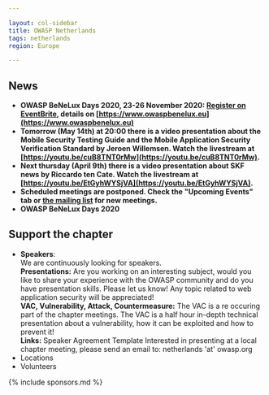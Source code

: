 ```yaml
---

layout: col-sidebar
title: OWASP Netherlands
tags: netherlands
region: Europe

---
```



## News
* **OWASP BeNeLux Days 2020, 23-26 November 2020: [Register on EventBrite](https://owasp-appsec-benelux-days-2020.eventbrite.com/), details on [https://www.owaspbenelux.eu](https://www.owaspbenelux.eu)**
* **Tomorrow (May 14th) at 20:00 there is a video presentation about the Mobile Security Testing Guide and the Mobile Application Security Verification Standard by Jeroen Willemsen. Watch the livestream at [https://youtu.be/cuB8TNT0rMw](https://youtu.be/cuB8TNT0rMw).**
* **Next thursday (April 9th) there is a video presentation about SKF news by Riccardo ten Cate. Watch the livestream at [https://youtu.be/EtGyhWYSjVA](https://youtu.be/EtGyhWYSjVA).**
* **Scheduled meetings are postponed. Check the "Upcoming Events" tab or [the mailing list](mailto:netherlands-chapter@owasp.org) for new meetings.**
* **OWASP BeNeLux Days 2020**

## Support the chapter
* **Speakers**:    
  We are continuously looking for speakers.  
  **Presentations:** Are you working on an interesting subject, would you like to share your experience with the OWASP  community and do you have presentation skills. Please let us know! Any topic related to web application security will be  appreciated!  
  **VAC, Vulnerability, Attack, Countermeasure:** The VAC is a re occuring part of the chapter meetings. The VAC is a half   hour in-depth technical presentation about a vulnerability, how it can be exploited and how to prevent it!  
  **Links:** Speaker Agreement Template Interested in presenting at a local chapter meeting, please send an email to:   netherlands 'at' owasp.org 
* Locations
* Volunteers

{% include sponsors.md %}
